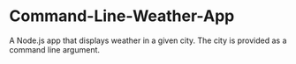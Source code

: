 # Command-Line-Weather-App
A Node.js app that displays weather in a given city. The city is provided as a command line argument.
